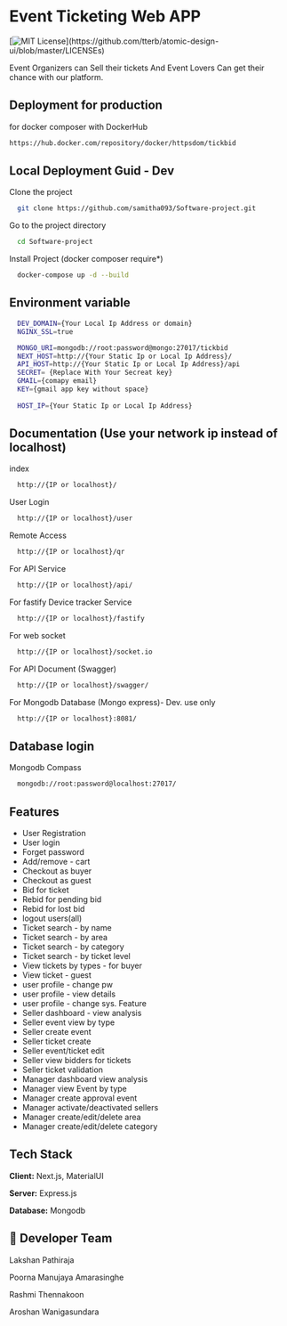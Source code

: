 
# Event Ticketing Web APP
[![MIT License](https://img.shields.io/apm/l/atomic-design-ui.svg?)](https://github.com/tterb/atomic-design-ui/blob/master/LICENSEs)


Event Organizers can Sell their tickets And Event
Lovers Can get their chance with our platform.

## Deployment for production

for docker composer with DockerHub

```bash
https://hub.docker.com/repository/docker/httpsdom/tickbid
```


## Local Deployment Guid - Dev

Clone the project

```bash
  git clone https://github.com/samitha093/Software-project.git
```

Go to the project directory

```bash
  cd Software-project
```

Install Project (docker composer require*)

```bash
  docker-compose up -d --build
```
## Environment variable

```bash
  DEV_DOMAIN={Your Local Ip Address or domain}
  NGINX_SSL=true

  MONGO_URI=mongodb://root:password@mongo:27017/tickbid
  NEXT_HOST=http://{Your Static Ip or Local Ip Address}/
  API_HOST=http://{Your Static Ip or Local Ip Address}/api
  SECRET= {Replace With Your Secreat key}
  GMAIL={comapy email}
  KEY={gmail app key without space}
  
  HOST_IP={Your Static Ip or Local Ip Address}
```

## Documentation (Use your network ip instead of localhost)

index 
```bash
  http://{IP or localhost}/
```
User Login
```bash
  http://{IP or localhost}/user
```
Remote Access
```bash
  http://{IP or localhost}/qr
```

For API Service

```bash
  http://{IP or localhost}/api/
```

For fastify Device tracker Service

```bash
  http://{IP or localhost}/fastify
```
For web socket

```bash
  http://{IP or localhost}/socket.io
```

For API Document (Swagger)

```bash
  http://{IP or localhost}/swagger/
```
For Mongodb Database (Mongo express)- Dev. use only

```bash
  http://{IP or localhost}:8081/
```
## Database login
Mongodb Compass

```bash
  mongodb://root:password@localhost:27017/
```
## Features

- User Registration 
- User login 
- Forget password  
- Add/remove - cart  
- Checkout as buyer  
- Checkout  as guest  
- Bid for ticket 
- Rebid for pending bid 
- Rebid for lost bid  
- logout users(all)  
- Ticket search - by name 
- Ticket search - by area 
- Ticket search - by category  
- Ticket search - by ticket level  
- View tickets by types - for buyer 
- View ticket - guest  
- user profile - change pw 
- user profile - view details 
- user profile - change sys. Feature 
- Seller dashboard - view analysis 
- Seller event view by type 
- Seller create event  
- Seller ticket create  
- Seller event/ticket edit 
- Seller view bidders for tickets  
- Seller ticket validation 
- Manager dashboard  view analysis 
- Manager view Event by type 
- Manager create approval event 
- Manager activate/deactivated sellers 
- Manager create/edit/delete area 
- Manager create/edit/delete category  

## Tech Stack

**Client:** Next.js, MaterialUI

**Server:** Express.js

**Database:** Mongodb

## 🚀 Developer Team
Lakshan Pathiraja

Poorna Manujaya Amarasinghe

Rashmi Thennakoon

Aroshan Wanigasundara


